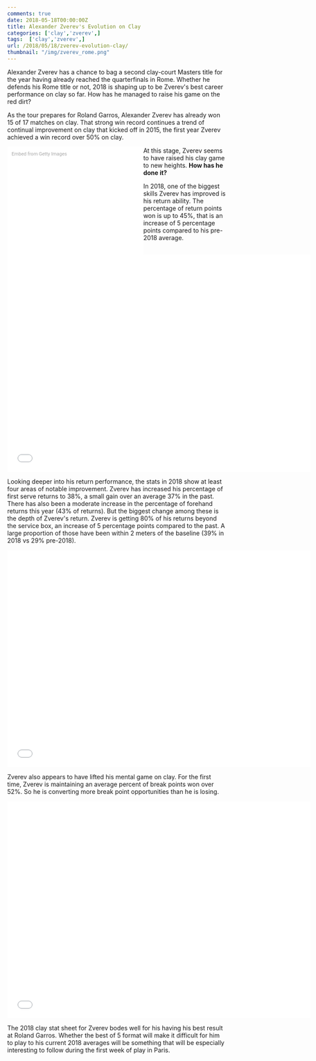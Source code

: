 ```yaml
---
comments: true
date: 2018-05-18T00:00:00Z
title: Alexander Zverev's Evolution on Clay
categories: ['clay','zverev',]
tags:  ['clay','zverev',]
url: /2018/05/18/zverev-evolution-clay/
thumbnail: "/img/zverev_rome.png"
---
```



Alexander Zverev has a chance to bag a second clay-court Masters title for the year having already reached the quarterfinals in Rome. Whether he defends his Rome title or not, 2018 is shaping up to be Zverev's best career performance on clay so far. How has he managed to raise his game on the red dirt?

<!--more-->

As the tour prepares for Roland Garros, Alexander Zverev has already won 15 of 17 matches on clay. That strong win record continues a trend of continual improvement on clay that kicked off in 2015, the first year Zverev achieved a win record over 50% on clay.

<div class="getty embed image" style="background-color:#fff;display:inline-block;font-family:Roboto,sans-serif;color:#a7a7a7;font-size:11px;width:100%;max-width:294px;float:left;padding:2%;"><div style="padding:0;margin:0;text-align:left;"><a href="http://www.gettyimages.com.au/detail/959557876" target="_blank" style="color:#a7a7a7;text-decoration:none;font-weight:normal !important;border:none;display:inline-block;">Embed from Getty Images</a></div><div style="overflow:hidden;position:relative;height:0;padding:73.40067% 0 0 0;width:100%;"><iframe src="//embed.gettyimages.com/embed/959557876?et=-CW62pnVQrJnDZ5JF_6c0Q&tld=com.au&sig=MFv-HF5Ht_pPqOEe6y-FDsjJqu7ofVkYLmH4KFgYjrk=&caption=true&ver=1" scrolling="no" frameborder="0" width="594" height="436" style="display:inline-block;position:absolute;top:0;left:0;width:100%;height:100%;margin:0;"></iframe></div></div>

At this stage, Zverev seems to have raised his clay game to new heights. **How has he done it?**

In 2018, one of the biggest skills Zverev has improved is his return ability. The percentage of return points won is up to 45%, that is an increase of 5 percentage points compared to his pre-2018 average.

<iframe width="700" height="500" frameborder="0" scrolling="no" src="//plot.ly/~on-the-t/1559.embed"></iframe>


Looking deeper into his return performance, the stats in 2018 show at least four areas of notable improvement. Zverev has increased his percentage of first serve returns to 38%, a small gain over an average 37% in the past. There has also been a moderate increase in the percentage of forehand returns this year (43% of returns). But the biggest change among these is the depth of Zverev's return. Zverev is getting 80% of his returns beyond the service box, an increase of 5 percentage points compared to the past. A large proportion of those have been within 2 meters of the baseline (39% in 2018 vs 29% pre-2018). 

<iframe width="700" height="500" frameborder="0" scrolling="no" src="//plot.ly/~on-the-t/1561.embed"></iframe>


Zverev also appears to have lifted his mental game on clay. For the first time, Zverev is maintaining an average percent of break points won over 52%. So he is converting more break point opportunities than he is losing.

<iframe width="700" height="500" frameborder="0" scrolling="no" src="//plot.ly/~on-the-t/1563.embed"></iframe>

The 2018 clay stat sheet for Zverev bodes well for his having his best result at Roland Garros. Whether the best of 5 format will make it difficult for him to play to his current 2018 averages will be something that will be especially interesting to follow during the first week of play in Paris. 
